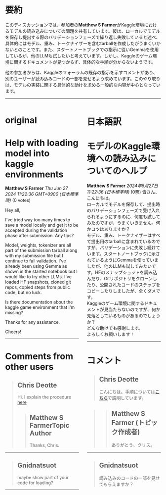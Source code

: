 # 要約 
このディスカッションでは、参加者の**Matthew S Farmer**がKaggle環境におけるモデルの読み込みについての問題を共有しています。彼は、ローカルでモデルを保存し提出する際のバリデーションフェーズで繰り返し失敗していると述べ、具体的にはモデル、重み、トークナイザーを含むtarballを作成したがうまくいかないとのことです。また、スタートノートブックでの指示に従いGemmaを使用しているが、他のLLMも試したいと考えています。しかし、Kaggleのゲーム環境に関するドキュメントが見つからず、具体的な手順が分からないようです。

他の参加者からは、Kaggleのフォーラムの既存の指示を示すコメントがあり、別のユーザーが読み込みコードの一部を見せるよう求めています。このやり取りは、モデルの実装に関する具体的な助けを求める一般的な内容が中心となっています。

---


<style>
.column-left{
  float: left;
  width: 47.5%;
  text-align: left;
}
.column-right{
  float: right;
  width: 47.5%;
  text-align: left;
}
.column-one{
  float: left;
  width: 100%;
  text-align: left;
}
</style>


<div class="column-left">

# original

# Help with loading model into kaggle environments

**Matthew S Farmer** *Thu Jun 27 2024 11:22:36 GMT+0900 (日本標準時)* (0 votes)

Hey all, 

I've tried way too many times to save a model locally and get it to be accepted during the validation phase after submission. Any tips?

Model, weights, tokenizer are all part of the submission tarball along with my submission file but I continue to fail validation. I've already been using Gemma as shown in the started notebook but I would like to try other LLMs. I've loaded HF snapshots, cloned git repos, copied steps from public code, but no luck. 

Is there documentation about the kaggle game environment that I'm missing? 

Thanks for any assistance. 

Cheers!



---

 # Comments from other users

> ## Chris Deotte
> 
> Hi. I explain the procedure [here](https://www.kaggle.com/competitions/llm-20-questions/discussion/513759)
> 
> 
> 
> > ## Matthew S FarmerTopic Author
> > 
> > Thanks, Chris. 
> > 
> > 
> > 


---

> ## Gnidnatsuot
> 
> maybe show part of your code for loading?
> 
> 
> 


---



</div>
<div class="column-right">

# 日本語訳

# モデルのKaggle環境への読み込みについてのヘルプ
**Matthew S Farmer** *2024年6月27日 11:22:36 (日本標準時)* (0票)
皆さん、こんにちは。  
ローカルでモデルを保存して、提出時のバリデーションフェーズで受け入れられるようにするのに、何度も試してみたのですが、うまくいきません。何かコツはありますか？  
モデル、重み、トークナイザーはすべて提出用のtarballに含まれているのですが、バリデーションに失敗し続けています。スタートノートブックに示されているようにGemmaを使っていましたが、他のLLMも試してみたいです。HFのスナップショットを読み込んだり、Gitリポジトリをクローンしたり、公開されたコードのステップをコピーしたりしましたが、全くダメです。  
Kaggleのゲーム環境に関するドキュメントが見当たらないのですが、何か見落としているものがあるのでしょうか？  
どんな助けでも感謝します。  
よろしくお願いします！

---
# コメント
> ## Chris Deotte  
> こんにちは。手順については[こちら](https://www.kaggle.com/competitions/llm-20-questions/discussion/513759)で説明しています。

> > ## Matthew S Farmer (トピック作成者)  
> > ありがとう、クリス。  
> > 

---
> ## Gnidnatsuot  
> 読み込みのコードの一部を見せてもらえますか？  
> 


</div>